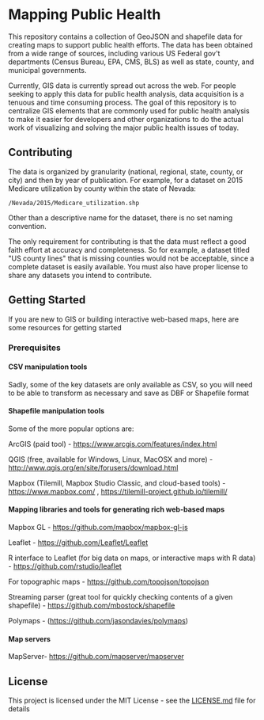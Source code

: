 # Mapping Public Health
This repository contains a collection of GeoJSON and shapefile data for creating maps to support public health efforts.  The data has been obtained from a wide range of sources, including various US Federal gov't departments (Census Bureau, EPA, CMS, BLS) as well as state, county, and municipal governments.

Currently, GIS data is currently spread out across the web.  For people seeking to apply this data for public health analysis, data acquisition is a tenuous and time consuming process.  The goal of this repository is to centralize GIS elements that are commonly used for public health analysis to make it easier for developers and other organizations to do the actual work of visualizing and solving the major public health issues of today.


## Contributing

The data is organized by granularity (national, regional, state, county, or city) and then by year of publication.  For example, for a dataset on 2015 Medicare utilization by county within the state of Nevada:

```
/Nevada/2015/Medicare_utilization.shp
```

Other than a descriptive name for the dataset, there is no set naming convention.

The only requirement for contributing is that the data must reflect a good faith effort at accuracy and completeness.  So for example, a dataset titled "US county lines" that is missing counties would not be acceptable, since a complete dataset is easily available.  You must also have proper license to share any datasets you intend to contribute.


## Getting Started

If you are new to GIS or building interactive web-based maps, here are some resources for getting started

### Prerequisites

#### CSV manipulation tools

Sadly, some of the key datasets are only available as CSV, so you will need to be able to transform as necessary and save as DBF or Shapefile format

#### Shapefile manipulation tools

Some of the more popular options are:

ArcGIS (paid tool) - https://www.arcgis.com/features/index.html

QGIS (free, available for Windows, Linux, MacOSX and more) - http://www.qgis.org/en/site/forusers/download.html

Mapbox (Tilemill, Mapbox Studio Classic, and cloud-based tools) - https://www.mapbox.com/ , https://tilemill-project.github.io/tilemill/ 

#### Mapping libraries and tools for generating rich web-based maps

Mapbox GL - https://github.com/mapbox/mapbox-gl-js

Leaflet - https://github.com/Leaflet/Leaflet

R interface to Leaflet (for big data on maps, or interactive maps with R data) - https://github.com/rstudio/leaflet

For topographic maps - https://github.com/topojson/topojson

Streaming parser (great tool for quickly checking contents of a given shapefile) - https://github.com/mbostock/shapefile

Polymaps - (https://github.com/jasondavies/polymaps)

#### Map servers

MapServer- https://github.com/mapserver/mapserver


## License

This project is licensed under the MIT License - see the [LICENSE.md](LICENSE.md) file for details

